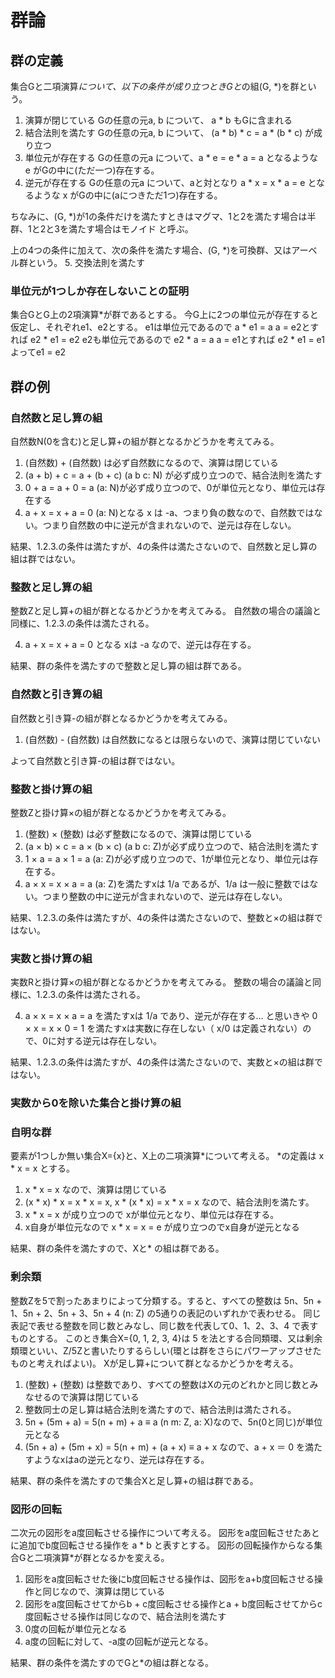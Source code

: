 # 群論

## 群の定義
集合Gと二項演算*について、以下の条件が成り立つときGと*の組(G, *)を群という。

1. 演算が閉じている
   Gの任意の元a, b について、 a * b もGに含まれる 
2. 結合法則を満たす
   Gの任意の元a, b について、 (a * b) * c = a * (b * c) が成り立つ
3. 単位元が存在する
   Gの任意の元a について、a * e = e * a = a となるような e がGの中に(ただ一つ)存在する。
4. 逆元が存在する
   Gの任意の元a について、aと対となり a * x = x * a = e となるような x がGの中に(aにつきただ1つ)存在する。

ちなみに、(G, *)が1の条件だけを満たすときはマグマ、1と2を満たす場合は半群、1と2と3を満たす場合はモノイド と呼ぶ。

上の4つの条件に加えて、次の条件を満たす場合、(G, *)を可換群、又はアーベル群という。
5. 交換法則を満たす

### 単位元が1つしか存在しないことの証明

集合GとG上の2項演算*が群であるとする。
今G上に2つの単位元が存在すると仮定し、それぞれe1、e2とする。
e1は単位元であるので
a * e1 = a
a = e2とすれば
e2 * e1 = e2
e2も単位元であるので
e2 * a = a
a = e1とすれば
e2 * e1 = e1
よってe1 = e2

## 群の例

### 自然数と足し算の組
自然数N(0を含む)と足し算+の組が群となるかどうかを考えてみる。

1. (自然数) + (自然数) は必ず自然数になるので、演算は閉じている
2. (a + b) + c = a + (b + c) (a b c: N) が必ず成り立つので、結合法則を満たす
3. 0 + a = a + 0 = a (a: N)が必ず成り立つので、0が単位元となり、単位元は存在する
4. a + x = x + a = 0 (a: N)となる x は -a、つまり負の数なので、自然数ではない。つまり自然数の中に逆元が含まれないので、逆元は存在しない。

結果、1.2.3.の条件は満たすが、4の条件は満たさないので、自然数と足し算の組は群ではない。

### 整数と足し算の組
整数Zと足し算+の組が群となるかどうかを考えてみる。
自然数の場合の議論と同様に、1.2.3.の条件は満たされる。

4. a + x = x + a = 0 となる xは -a なので、逆元は存在する。

結果、群の条件を満たすので整数と足し算の組は群である。

### 自然数と引き算の組
自然数と引き算-の組が群となるかどうかを考えてみる。

1. (自然数) - (自然数) は自然数になるとは限らないので、演算は閉じていない

よって自然数と引き算-の組は群ではない。

### 整数と掛け算の組
整数Zと掛け算×の組が群となるかどうかを考えてみる。

1. (整数) × (整数) は必ず整数になるので、演算は閉じている
2. (a × b) × c = a × (b × c) (a b c: Z)が必ず成り立つので、結合法則を満たす
3. 1 × a = a × 1 = a (a: Z)が必ず成り立つので、1が単位元となり、単位元は存在する。
4. a × x = x × a = a (a: Z)を満たすxは 1/a であるが、1/a は一般に整数ではない。つまり整数の中に逆元が含まれないので、逆元は存在しない。

結果、1.2.3.の条件は満たすが、4の条件は満たさないので、整数と×の組は群ではない。

### 実数と掛け算の組
実数Rと掛け算×の組が群となるかどうかを考えてみる。
整数の場合の議論と同様に、1.2.3.の条件は満たされる。

4. a × x = x × a = a を満たすxは 1/a であり、逆元が存在する… と思いきや
   0 × x = x × 0 = 1 を満たすxは実数に存在しない（ x/0 は定義されない）ので、0に対する逆元は存在しない。

結果、1.2.3.の条件は満たすが、4の条件は満たさないので、実数と×の組は群ではない。

### 実数から0を除いた集合と掛け算の組

### 自明な群
要素が1つしか無い集合X={x}と、X上の二項演算*について考える。
*の定義は x * x = x とする。

1. x * x = x なので、演算は閉じている
2. (x * x) * x = x * x = x, x * (x * x) = x * x = x なので、結合法則を満たす。
3. x * x = x が成り立つので xが単位元となり、単位元は存在する。
4. x自身が単位元なので x * x = x = e が成り立つのでx自身が逆元となる

結果、群の条件を満たすので、Xと* の組は群である。

### 剰余類
整数Zを5で割ったあまりによって分類する。すると、すべての整数は
5n、5n + 1、5n + 2、5n + 3、5n + 4 (n: Z) の5通りの表記のいずれかで表わせる。
同じ表記で表せる整数を同じ数とみなし、同じ数を代表して0、1、2、3、4 で表すものとする。
このとき集合X={0, 1, 2, 3, 4}は 5 を法とする合同類環、又は剰余類環といい、Z/5Zと書いたりするらしい(環とは群をさらにパワーアップさせたものと考えればよい)。
Xが足し算+について群となるかどうかを考える。

1. (整数) + (整数) は整数であり、すべての整数はXの元のどれかと同じ数とみなせるので演算は閉じている
2. 整数同士の足し算は結合法則を満たすので、結合法則は満たされる。
3. 5n + (5m + a) = 5(n + m) + a ≡ a (n m: Z, a: X)なので、5n(0と同じ)が単位元となる
4. (5n + a) + (5m + x) = 5(n + m) + (a + x) ≡ a + x なので、a + x ＝ 0 を満たすようなxはaの逆元となり、逆元は存在する。

結果、群の条件を満たすので集合Xと足し算+の組は群である。

### 図形の回転
二次元の図形をa度回転させる操作について考える。
図形をa度回転させたあとに追加でb度回転させる操作を a * b と表すとする。
図形の回転操作からなる集合Gと二項演算*が群となるかを変える。

1. 図形をa度回転させた後にb度回転させる操作は、図形をa+b度回転させる操作と同じなので、演算は閉じている
2. 図形をa度回転させてからb + c度回転させる操作とa + b度回転させてからc度回転させる操作は同じなので、結合法則を満たす
3. 0度の回転が単位元となる
4. a度の回転に対して、-a度の回転が逆元となる。

結果、群の条件を満たすのでGと*の組は群となる。
